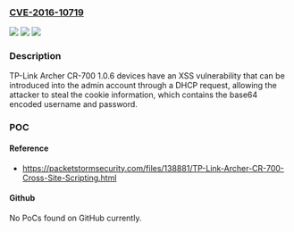 ### [CVE-2016-10719](https://cve.mitre.org/cgi-bin/cvename.cgi?name=CVE-2016-10719)
![](https://img.shields.io/static/v1?label=Product&message=n%2Fa&color=blue)
![](https://img.shields.io/static/v1?label=Version&message=n%2Fa&color=blue)
![](https://img.shields.io/static/v1?label=Vulnerability&message=n%2Fa&color=brighgreen)

### Description

TP-Link Archer CR-700 1.0.6 devices have an XSS vulnerability that can be introduced into the admin account through a DHCP request, allowing the attacker to steal the cookie information, which contains the base64 encoded username and password.

### POC

#### Reference
- https://packetstormsecurity.com/files/138881/TP-Link-Archer-CR-700-Cross-Site-Scripting.html

#### Github
No PoCs found on GitHub currently.

